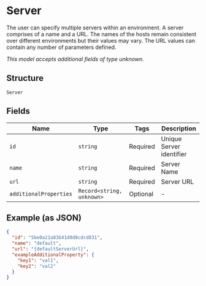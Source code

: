 
# Server

The user can specify multiple servers within an environment. A server comprises of a name and a URL. The names of the hosts remain consistent over different environments but their values may vary. The URL values can contain any number of parameters defined.

*This model accepts additional fields of type unknown.*

## Structure

`Server`

## Fields

| Name | Type | Tags | Description |
|  --- | --- | --- | --- |
| `id` | `string` | Required | Unique Server identifier |
| `name` | `string` | Required | Server Name |
| `url` | `string` | Required | Server URL |
| `additionalProperties` | `Record<string, unknown>` | Optional | - |

## Example (as JSON)

```json
{
  "id": "5be0a21a83b41d0d8cdcd831",
  "name": "default",
  "url": "{defaultServerUrl}",
  "exampleAdditionalProperty": {
    "key1": "val1",
    "key2": "val2"
  }
}
```

